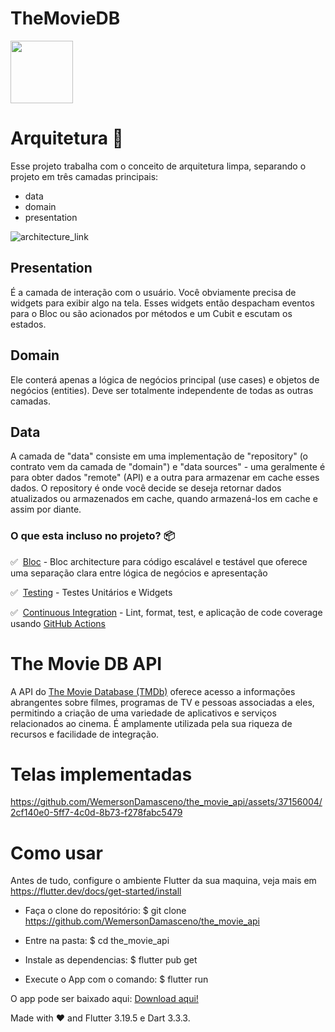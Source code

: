 # TheMovieDB
<img width="100" src="https://user-images.githubusercontent.com/37156004/178585291-beafcf5e-fa0d-4317-a046-604aa1c30348.JPEG"/>

# Arquitetura 🚀

Esse projeto trabalha com o conceito de arquitetura limpa, separando o projeto em três camadas principais:

- data
- domain
- presentation

![architecture_link]

## Presentation
É a camada de interação com o usuário. Você obviamente precisa de widgets para exibir algo na tela. Esses widgets então despacham eventos para o Bloc ou são acionados por métodos e um Cubit e escutam os estados.

## Domain

Ele conterá apenas a lógica de negócios principal (use cases) e objetos de negócios (entities). Deve ser totalmente independente de todas as outras camadas.

## Data

A camada de "data" consiste em uma implementação de "repository" (o contrato vem da camada de "domain") e "data sources" - uma geralmente é para obter dados "remote" (API) e a outra para armazenar em cache esses dados. O repository é onde você decide se deseja retornar dados atualizados ou armazenados em cache, quando armazená-los em cache e assim por diante.

### O que esta incluso no projeto? 📦


✅&nbsp; [Bloc][bloc_link] - Bloc architecture para código escalável e testável que oferece uma separação clara entre lógica de negócios e apresentação

✅&nbsp; [Testing][testing_link] - Testes Unitários e Widgets

✅&nbsp; [Continuous Integration][github_actions_link] - Lint, format, test, e aplicação de code coverage usando [GitHub Actions][github_actions_link]



[architecture_link]: https://raw.githubusercontent.com/ResoCoder/flutter-tdd-clean-architecture-course/master/architecture-proposal.png
[bloc_link]: https://bloclibrary.dev
[github_actions_link]: https://github.com/features/actions
[testing_link]: https://flutter.dev/docs/testing

# The Movie DB API
A API do <a href="https://developer.themoviedb.org/docs/getting-started">The Movie Database (TMDb)</a>  oferece acesso a informações abrangentes sobre filmes, programas de TV e pessoas associadas a eles, permitindo a criação de uma variedade de aplicativos e serviços relacionados ao cinema. É amplamente utilizada pela sua riqueza de recursos e facilidade de integração.
 
# Telas implementadas
 

https://github.com/WemersonDamasceno/the_movie_api/assets/37156004/2cf140e0-5ff7-4c0d-8b73-f278fabc5479





# Como usar 
Antes de tudo, configure o ambiente Flutter da sua maquina, veja mais em https://flutter.dev/docs/get-started/install

- Faça o clone do repositório:
$ git clone https://github.com/WemersonDamasceno/the_movie_api

- Entre na pasta:
$ cd the_movie_api

- Instale as dependencias:
$ flutter pub get

- Execute o App com o comando: 
$ flutter run


O app pode ser baixado aqui: <a href="https://drive.google.com/file/d/1ZMeDHhdDrAcg66CNDtRjxEZnchV_LDNC/view?usp=sharing">Download aqui!</a>

Made with :heart: and Flutter 3.19.5 e Dart 3.3.3.
